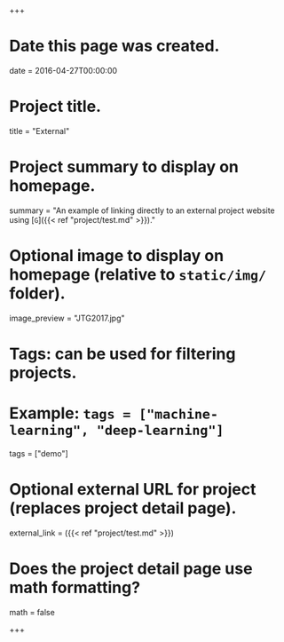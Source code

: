 +++
# Date this page was created.
date = 2016-04-27T00:00:00

# Project title.
title = "External"

# Project summary to display on homepage.
summary = "An example of linking directly to an external project website using [`G`]({{< ref "project/test.md" >}})."

# Optional image to display on homepage (relative to `static/img/` folder).
image_preview = "JTG2017.jpg"

# Tags: can be used for filtering projects.
# Example: `tags = ["machine-learning", "deep-learning"]`

tags = ["demo"]

# Optional external URL for project (replaces project detail page).
external_link = ({{< ref "project/test.md" >}})

# Does the project detail page use math formatting?
math = false

+++
